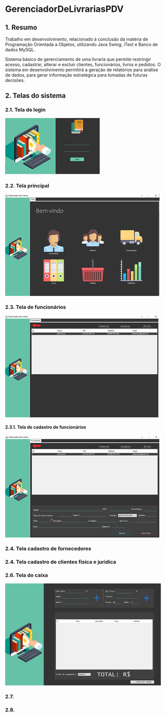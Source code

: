 # GerenciadorDeLivrariasPDV

## 1. Resumo

  Trabalho em desenvolvimento, relacionado à conclusão da matéria de Programação Orientada a Objetos, utilizando Java Swing, iText e Banco de dados MySQL.
  
  Sistema básico de gerenciamento de uma livraria que permite restringir acesso, cadastrar, alterar e excluir clientes, funcionários, livros e pedidos. O sistema em 
  desenvolvimento permitirá a geração de relatórios para análise de dados, para gerar informação estratégica para tomadas de futuras decisões.

## 2. Telas do sistema

### 2.1. Tela de login
![](imgTelasGerenciadorDeLIvrariaPDV/telaLogin.png)

### 2.2. Tela principal
![](imgTelasGerenciadorDeLIvrariaPDV/telaPrincipal.png)

### 2.3. Tela de funcionários
![](imgTelasGerenciadorDeLIvrariaPDV/telaFuncionario.png)

#### 2.3.1. Tela de cadastro de funcionários
![](imgTelasGerenciadorDeLIvrariaPDV/telaCadastroFuncionario.png)

### 2.4. Tela cadastro de fornecedores

### 2.4. Tela cadastro de clientes física e jurídica

### 2.6. Tela do caixa
![](imgTelasGerenciadorDeLIvrariaPDV/telaCaixa.png)

### 2.7.

### 2.8.
